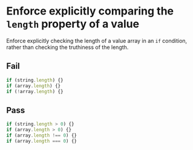 # Enforce explicitly comparing the `length` property of a value

Enforce explicitly checking the length of a value array in an `if` condition, rather than checking the truthiness of the length.

## Fail

```js
if (string.length) {}
if (array.length) {}
if (!array.length) {}
```


## Pass

```js
if (string.length > 0) {}
if (array.length > 0) {}
if (array.length !== 0) {}
if (array.length === 0) {}
```
